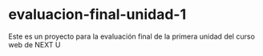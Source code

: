 # evaluacion-final-unidad-1
Este es un proyecto para la evaluación final de la primera unidad del curso web de NEXT U
